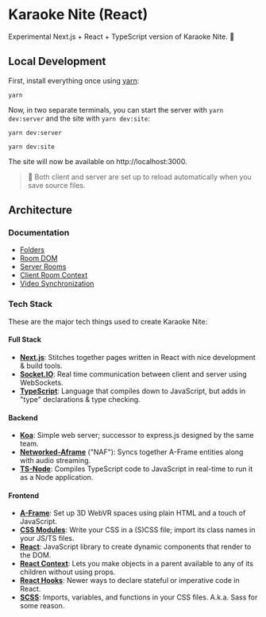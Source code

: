 # Karaoke Nite (React)

Experimental Next.js + React + TypeScript version of Karaoke Nite. 🚀

## Local Development

First, install everything once using [yarn](https://yarnpkg.com):

```shell
yarn
```

Now, in two separate terminals, you can start the server with `yarn dev:server` and the site with `yarn dev:site`:

```shell
yarn dev:server
```

```shell
yarn dev:site
```

The site will now be available on http://localhost:3000.

> 🤗 Both client and server are set up to reload automatically when you save source files.

## Architecture

### Documentation

- [Folders](./docs/Folders.md)
- [Room DOM](./docs/Room%20DOM.md)
- [Server Rooms](./docs/Server%20Rooms.md)
- [Client Room Context](./docs/Client%20Room%20Context.md)
- [Video Synchronization](./docs/Video%20Synchronization.md)

### Tech Stack

These are the major tech things used to create Karaoke Nite:

#### Full Stack

- **[Next.js](https://nextjs.org)**: Stitches together pages written in React with nice development & build tools.
- **[Socket.IO](https://socket.io)**: Real time communication between client and server using WebSockets.
- **[TypeScript](https://typescriptlang.org)**: Language that compiles down to JavaScript, but adds in "type" declarations & type checking.

#### Backend

- **[Koa](https://koajs.com)**: Simple web server; successor to express.js designed by the same team.
- **[Networked-Aframe](https://github.com/networked-aframe/networked-aframe)** ("NAF"): Syncs together A-Frame entities along with audio streaming.
- **[TS-Node](https://www.npmjs.com/package/ts-node)**: Compiles TypeScript code to JavaScript in real-time to run it as a Node application.

#### Frontend

- **[A-Frame](https://aframe.io)**: Set up 3D WebVR spaces using plain HTML and a touch of JavaScript.
- **[CSS Modules](https://github.com/css-modules/css-modules)**: Write your CSS in a (S)CSS file; import its class names in your JS/TS files.
- **[React](https://reactjs.org)**: JavaScript library to create dynamic components that render to the DOM.
- **[React Context](https://reactjs.org/docs/context.html)**: Lets you make objects in a parent available to any of its children without using props.
- **[React Hooks](https://reactjs.org/docs/hooks-overview.html)**: Newer ways to declare stateful or imperative code in React.
- **[SCSS](https://sass-lang.com)**: Imports, variables, and functions in your CSS files. A.k.a. Sass for some reason.

